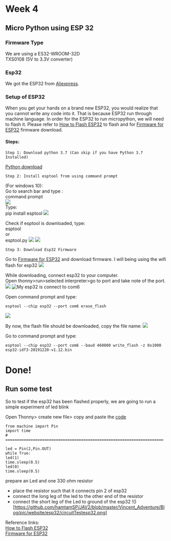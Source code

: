 # Week 4
## Micro Python using ESP 32
### Firmware Type
We are using a ES32-WROOM-32D   
TXS0108 (5V to 3.3V converter)


### Esp32
We got the ESP32 from [Aliexpress](https://www.aliexpress.com/item/32864722159.html?spm=a2g0o.productlist.0.0.6adf22437KMQF2&algo_pvid=59218ce0-d4fa-4c6d-96d5-f2ee9141faf3&algo_expid=59218ce0-d4fa-4c6d-96d5-f2ee9141faf3-5&btsid=5377d439-aa83-4940-a870-bc76197c661c&ws_ab_test=searchweb0_0,searchweb201602_2,searchweb201603_55).
### Setup of ESP32
When you get your hands on a brand new ESP32, you would realize that you cannot write any code into it. That is because ESP32 run through machine language. In order for the ESP32 to run micropython, we will need to flash it. Please refer to [How to Flash ESP32](https://randomnerdtutorials.com/flashing-micropython-firmware-esptool-py-esp32-esp8266/) to flash and for [Firmware for ESP32](http://micropython.org/download#esp32) firmware download.

#### Steps:
    Step 1: Download python 3.7 (Can skip if you have Python 3.7 Installed)
[Python download](https://www.python.org/downloads/)

    Step 2: Install esptool from using command prompt

(For windows 10):   
Go to search bar and type :     
command prompt    
![](https://github.com/hamtamSP/JAV2/blob/master/Vincent_Adventure/Blog/pic/website/esp32/command_prompt.png)  
Type:   
pip install esptool
![](https://github.com/hamtamSP/JAV2/blob/master/Vincent_Adventure/Blog/pic/website/esp32/pip%20install.png)

Check if esptool is downloaded, type:   
esptool   
or    
esptool.py
![](https://github.com/hamtamSP/JAV2/blob/master/Vincent_Adventure/Blog/pic/website/esp32/esptool%20check.png)
![](https://github.com/hamtamSP/JAV2/blob/master/Vincent_Adventure/Blog/pic/website/esp32/esptoolChecked.png)

    Step 3: Download Esp32 Firmware

Go to [Firmware for ESP32](http://micropython.org/download#esp32) and
download firmware. I will being using the wifi flash for esp32
![](https://github.com/hamtamSP/JAV2/blob/master/Vincent_Adventure/Blog/pic/website/esp32/mine%20download.png)

While downloading, connect esp32 to your computer.   
Open thonny>run>selected interpreter>go to port and take note of the port.
![](https://github.com/hamtamSP/JAV2/blob/master/Vincent_Adventure/Blog/pic/website/esp32/finding%20port%201.png)
![My esp32 is connect to com6](https://github.com/hamtamSP/JAV2/blob/master/Vincent_Adventure/Blog/pic/website/esp32/finding%20port%202.png)   

Open command prompt and type:    

    esptool --chip esp32 --port com6 erase_flash

![](https://github.com/hamtamSP/JAV2/blob/master/Vincent_Adventure/Blog/pic/website/esp32/erase%20esp32.png)

By now, the flash file should be downloaded, copy the file name:
![](https://github.com/hamtamSP/JAV2/blob/master/Vincent_Adventure/Blog/pic/website/esp32/file%20name.png)

Go to command prompt and type:

    esptool --chip esp32 --port com6 --baud 460800 write_flash -z 0x1000 esp32-idf3-20191220-v1.12.bin
# Done!

## Run some test  
So to test if the esp32 has been flashed properly, we are going to run a simple experiment of led blink

Open Thonny> create new file> copy and paste the [code]()

    from machine import Pin
    import time
    # =====================================================================

    led = Pin(2,Pin.OUT)
    while True:
    led(1)
    time.sleep(0.5)
    led(0)
    time.sleep(0.5)

prepare an Led and  one 330 ohm resistor

* place the resistor such that it connects pin 2 of esp32
* connect the long leg of the led to the other end of the resistor
* connect the short leg of the Led to ground of the esp32
!()[https://github.com/hamtamSP/JAV2/blob/master/Vincent_Adventure/Blog/pic/website/esp32/circuitTestesp32.png]


Reference links:  
[How to Flash ESP32](https://randomnerdtutorials.com/flashing-micropython-firmware-esptool-py-esp32-esp8266/)   
[Firmware for ESP32](http://micropython.org/download#esp32)
